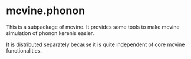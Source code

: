 # mcvine.phonon

This is a subpackage of mcvine. It provides some tools to make mcvine simulation of
phonon kerenls easier.

It is distributed separately because it is quite independent of core mcvine functionalities.

